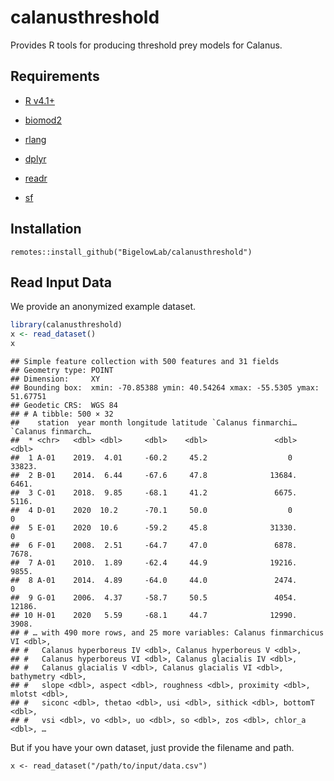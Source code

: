 calanusthreshold
================

Provides R tools for producing threshold prey models for Calanus.

## Requirements

-   [R v4.1+](https://www.r-project.org/)

-   [biomod2](https://CRAN.R-project.org/package=biomod2)

-   [rlang](https://CRAN.R-project.org/package=rlang)

-   [dplyr](https://CRAN.R-project.org/package=dplyr)

-   [readr](https://CRAN.R-project.org/package=readr)

-   [sf](https://CRAN.R-project.org/package=sf)

## Installation

    remotes::install_github("BigelowLab/calanusthreshold")

## Read Input Data

We provide an anonymized example dataset.

``` r
library(calanusthreshold)
x <- read_dataset()
x
```

    ## Simple feature collection with 500 features and 31 fields
    ## Geometry type: POINT
    ## Dimension:     XY
    ## Bounding box:  xmin: -70.85388 ymin: 40.54264 xmax: -55.5305 ymax: 51.67751
    ## Geodetic CRS:  WGS 84
    ## # A tibble: 500 × 32
    ##    station  year month longitude latitude `Calanus finmarchi… `Calanus finmarch…
    ##  * <chr>   <dbl> <dbl>     <dbl>    <dbl>               <dbl>              <dbl>
    ##  1 A-01    2019.  4.01     -60.2     45.2                  0              33823.
    ##  2 B-01    2014.  6.44     -67.6     47.8              13684.              6461.
    ##  3 C-01    2018.  9.85     -68.1     41.2               6675.              5116.
    ##  4 D-01    2020  10.2      -70.1     50.0                  0                  0 
    ##  5 E-01    2020  10.6      -59.2     45.8              31330.                 0 
    ##  6 F-01    2008.  2.51     -64.7     47.0               6878.              7678.
    ##  7 A-01    2010.  1.89     -62.4     44.9              19216.              9855.
    ##  8 A-01    2014.  4.89     -64.0     44.0               2474.                 0 
    ##  9 G-01    2006.  4.37     -58.7     50.5               4054.             12186.
    ## 10 H-01    2020   5.59     -68.1     44.7              12990.              3908.
    ## # … with 490 more rows, and 25 more variables: Calanus finmarchicus VI <dbl>,
    ## #   Calanus hyperboreus IV <dbl>, Calanus hyperboreus V <dbl>,
    ## #   Calanus hyperboreus VI <dbl>, Calanus glacialis IV <dbl>,
    ## #   Calanus glacialis V <dbl>, Calanus glacialis VI <dbl>, bathymetry <dbl>,
    ## #   slope <dbl>, aspect <dbl>, roughness <dbl>, proximity <dbl>, mlotst <dbl>,
    ## #   siconc <dbl>, thetao <dbl>, usi <dbl>, sithick <dbl>, bottomT <dbl>,
    ## #   vsi <dbl>, vo <dbl>, uo <dbl>, so <dbl>, zos <dbl>, chlor_a <dbl>, …

But if you have your own dataset, just provide the filename and path.

    x <- read_dataset("/path/to/input/data.csv")
